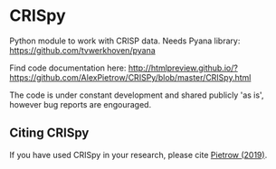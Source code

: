 # CRISpy
Python module to work with CRISP data. 
Needs Pyana library: https://github.com/tvwerkhoven/pyana

Find code documentation here: http://htmlpreview.github.io/?https://github.com/AlexPietrow/CRISPy/blob/master/CRISpy.html

The code is under constant development and shared publicly 'as is', however bug reports are engouraged. 

## Citing CRISpy
If you have used CRISpy in your research, please cite [Pietrow (2019)](https://ui.adsabs.harvard.edu/abs/2019zndo...3229961P/abstract).
